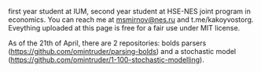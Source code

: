 first year student at IUM, second year student at HSE-NES joint program in economics. 
You can reach me at msmirnov@nes.ru and t.me/kakoyvostorg.
Eveything uploaded at this page is free for a fair use under MIT license. 

As of the 21th of April, there are 2 repositories: bolds parsers (https://github.com/omintruder/parsing-bolds) and a stochastic model (https://github.com/omintruder/1-100-stochastic-modelling). 
